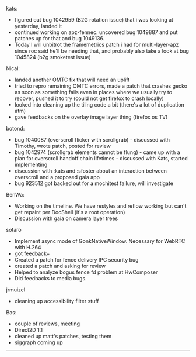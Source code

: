 kats:
* figured out bug 1042959 (B2G rotation issue) that i was looking at yesterday, landed it
* continued working on apz-fennec. uncovered bug 1049887 and put patches up for that and bug 1049136.
* Today I will unbitrot the framemetrics patch i had for multi-layer-apz since roc said he'll be needing that, and probably also take a look at bug 1045824 (b2g smoketest issue)

Nical:
* landed another OMTC fix that will need an uplift
* tried to repro remaining OMTC errors, made a patch that crashes gecko as soon as something fails even in places where we usually try to recover, pushed it to try (could not get firefox to crash locally)
* looked into cleaning up the tiling code a bit (there's a lot of duplication atm)
* gave feedbacks on the overlay image layer thing (firefox os TV)

botond:
  - bug 1040087 (overscroll flicker with scrollgrab)
         - discussed with Timothy, wrote patch, posted for review
  - bug 1042974 (scrollgrab elements cannot be flung)
         - came up with a plan for overscroll handoff chain lifetimes
         - discussed with Kats, started implementing
  - discussion with :kats and :sfoster about an interaction between overscroll and a proposed gaia app
  - bug 923512 got backed out for a mochitest failure, will investigate



BenWa:
* Working on the timeline. We have restyles and reflow working but can't get repaint per DocShell (it's a root operation)
* Discussion with gaia on camera layer trees

sotaro
* Implement async mode of GonkNativeWindow. Necessary for WebRTC with H.264
* got feedback+
* Created a patch for fence delivery IPC security bug
* created a patch and asking for review
* Helped to analyze bogus fence fd problem at HwComposer
* Did feedbacks to media bugs.

jrmuizel
* cleaning up accessibility filter stuff

Bas:
* couple of reviews, meeting
* Direct2D 1.1
* cleaned up matt's patches, testing them
* siggraph coming up

________________


